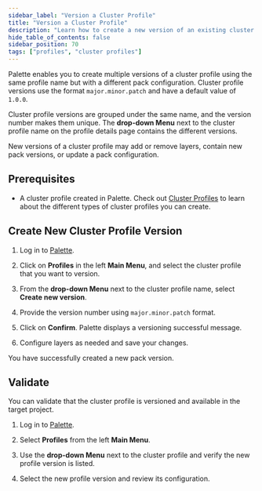 ```yaml
---
sidebar_label: "Version a Cluster Profile"
title: "Version a Cluster Profile"
description: "Learn how to create a new version of an existing cluster profile in Palette."
hide_table_of_contents: false
sidebar_position: 70
tags: ["profiles", "cluster profiles"]
---
```


Palette enables you to create multiple versions of a cluster profile using the same profile name but with a different pack configuration. Cluster profile versions use the format `major.minor.patch` and have a default value of `1.0.0`.

Cluster profile versions are grouped under the same name, and the version number makes them unique. The **drop-down Menu** next to the cluster profile name on the profile details page contains the different versions.

New versions of a cluster profile may add or remove layers, contain new pack versions, or update a pack configuration.

## Prerequisites

- A cluster profile created in Palette. Check out [Cluster Profiles](../cluster-profiles.md) to learn about the different types of cluster profiles you can create.

## Create New Cluster Profile Version

1. Log in to [Palette](https://console.spectrocloud.com/).

2. Click on **Profiles** in the left **Main Menu**, and select the cluster profile that you want to version.

3. From the **drop-down Menu** next to the cluster profile name, select **Create new version**.

4. Provide the version number using `major.minor.patch` format.

5. Click on **Confirm**. Palette displays a versioning successful message.

6. Configure layers as needed and save your changes.

You have successfully created a new pack version.

## Validate

You can validate that the cluster profile is versioned and available in the target project.

1. Log in to [Palette](https://console.spectrocloud.com/).

2. Select **Profiles** from the left **Main Menu**.

3. Use the **drop-down Menu** next to the cluster profile and verify the new profile version is listed.

4. Select the new profile version and review its configuration.
